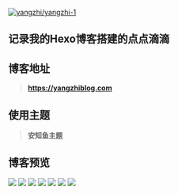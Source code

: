 [![yangzhi/yangzhi-1](https://gitee.com/yangzhi-1/yangzhi-1/widgets/widget_card.svg?colors=ffffff,1e252b,323d47,455059,d7deea,99a0ae)](https://gitee.com/yangzhi-1/yangzhi-1)

## 记录我的Hexo博客搭建的点点滴滴
## 博客地址
> **https://yangzhiblog.com**
## 使用主题
> **安知鱼主题**
## 博客预览
![](https://bu.dusays.com/2023/08/03/64cb9840f3642.jpg)
![](https://gitee.com/yangzhi-1/picture/raw/master/6.jpg)
![](https://gitee.com/yangzhi-1/picture/raw/master/5.jpg)
![](https://gitee.com/yangzhi-1/picture/raw/master/4.jpg)
![](https://gitee.com/yangzhi-1/picture/raw/master/3.jpg)
![](https://gitee.com/yangzhi-1/picture/raw/master/2.jpg)
![](https://gitee.com/yangzhi-1/picture/raw/master/1.jpg)